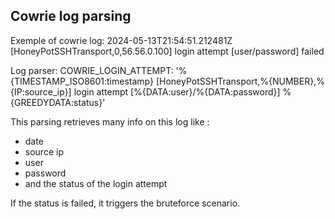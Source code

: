 ## Cowrie log parsing

Exemple of cowrie log:
2024-05-13T21:54:51.212481Z [HoneyPotSSHTransport,0,56.56.0.100] login attempt [user/password] failed

Log parser:
COWRIE_LOGIN_ATTEMPT: '%{TIMESTAMP_ISO8601:timestamp} \[HoneyPotSSHTransport,%{NUMBER},%{IP:source_ip}\] login attempt \[%{DATA:user}/%{DATA:password}\] %{GREEDYDATA:status}'

This parsing retrieves many info on this log like :
- date
- source ip
- user
- password
- and the status of the login attempt

If the status is failed, it triggers the bruteforce scenario.
